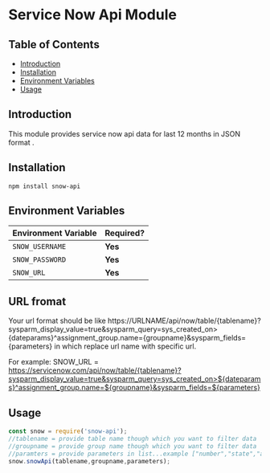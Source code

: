# Service Now Api Module

## Table of Contents
* [Introduction](#introduction)
* [Installation](#installation)
* [Environment Variables](#required-environment-variables)
* [Usage](#usage)

## Introduction
This module provides service now api data for last 12 months in JSON format  .


## Installation
`npm install snow-api`

## Environment Variables

| Environment Variable   | Required? |
| ---------------------- | --------- |
| `SNOW_USERNAME`        | **Yes**   |
| `SNOW_PASSWORD`        | **Yes**   |
| `SNOW_URL`             | **Yes**   |                 

## URL fromat
Your url format should be like https://URLNAME/api/now/table/{tablename}?sysparm_display_value=true&sysparm_query=sys_created_on>{dateparams}^assignment_group.name={groupname}&sysparm_fields={parameters}  in which replace url name with specific url.

For example:
SNOW_URL =  https://servicenow.com/api/now/table/{tablename}?sysparm_display_value=true&sysparm_query=sys_created_on>${dateparams}^assignment_group.name=${groupname}&sysparm_fields=${parameters}


## Usage
```js
const snow = require('snow-api');
//tablename = provide table name though which you want to filter data
//groupname = provide group name though which you want to filter data
//paramters = provide parameters in list...example ["number","state","assigned_to","priority","severity"]
snow.snowApi(tablename,groupname,parameters);

```
